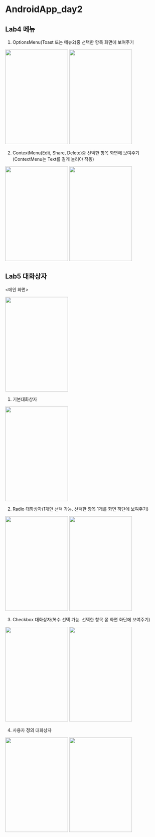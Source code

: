 # AndroidApp_day2

## Lab4 메뉴

1. OptionsMenu(Toast 또는 메뉴2)중 선택한 항목 화면에 보여주기

<img src = "https://user-images.githubusercontent.com/70666097/124655233-8d500300-deda-11eb-88a2-ead70815f4a1.png" width="200" height="300"> <img src = "https://user-images.githubusercontent.com/70666097/124655236-8de89980-deda-11eb-973f-9ebd889d8e42.png" width="200" height="300">

2. ContextMenu(Edit, Share, Delete)중 선택한 항목 화면에 보여주기 (ContextMenu는 Text를 길게 눌러야 작동)

<img src = "https://user-images.githubusercontent.com/70666097/124655244-8fb25d00-deda-11eb-8517-9e7cd35151dc.png" width="200" height="300"> <img src = "https://user-images.githubusercontent.com/70666097/124655246-904af380-deda-11eb-9aa4-e4821233f981.png" width="200" height="300">

## Lab5 대화상자

<메인 화면>

<img src = "https://user-images.githubusercontent.com/70666097/124224760-3d231a80-db41-11eb-83a6-2123e8560dc5.png" width="200" height="300">

1. 기본대화상자

<img src = "https://user-images.githubusercontent.com/70666097/124224763-3e544780-db41-11eb-9dca-f766b4c991e1.png" width="200" height="300">

2. Radio 대화상자(1개만 선택 가능. 선택한 항목 1개를 화면 하단에 보여주기)

<img src = "https://user-images.githubusercontent.com/70666097/124224765-3eecde00-db41-11eb-8c78-512ad8a1f0e2.png" width="200" height="300"> <img src = "https://user-images.githubusercontent.com/70666097/124224774-4318fb80-db41-11eb-8b89-bdb9df1777ef.png" width="200" height="300">


3. Checkbox 대화상자(복수 선택 가능. 선택한 항목 몯 화면 화단에 보여주기)

<img src = "https://user-images.githubusercontent.com/70666097/124224786-46ac8280-db41-11eb-8015-9c5c45367263.png" width="200" height="300"> <img src = "https://user-images.githubusercontent.com/70666097/124224784-4613ec00-db41-11eb-8e2f-63e869448d44.png" width="200" height="300">

4. 사용자 정의 대화상자

<img src = "https://user-images.githubusercontent.com/70666097/124224778-44e2bf00-db41-11eb-8e0b-fa90bc490b07.png" width="200" height="300"> <img src = "https://user-images.githubusercontent.com/70666097/124224781-457b5580-db41-11eb-8114-4c719981d48e.png" width="200" height="300">
